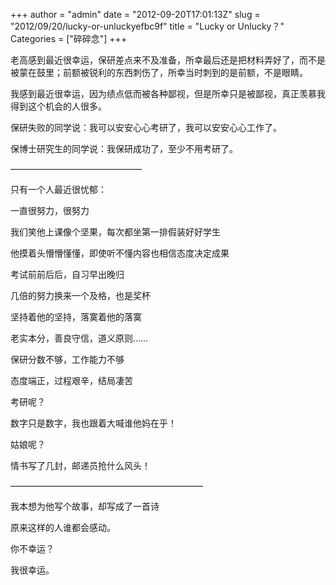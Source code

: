 +++
author = "admin"
date = "2012-09-20T17:01:13Z"
slug = "2012/09/20/lucky-or-unluckyefbc9f"
title = "Lucky or Unlucky？"
Categories = ["碎碎念"]
+++

老高感到最近很幸运，保研差点来不及准备，所幸最后还是把材料弄好了，而不是被蒙在鼓里；前额被锐利的东西刺伤了，所幸当时刺到的是前额，不是眼睛。

我感到最近很幸运，因为绩点低而被各种鄙视，但是所幸只是被鄙视，真正羡慕我得到这个机会的人很多。

保研失败的同学说：我可以安安心心考研了，我可以安安心心工作了。

保博士研究生的同学说：我保研成功了，至少不用考研了。
<!-- more -->
———————————————

只有一个人最近很忧郁：

一直很努力，很努力

我们笑他上课像个坚果，每次都坐第一排假装好好学生

他摸着头懵懵懂懂，即使听不懂内容也相信态度决定成果

考试前前后后，自习早出晚归

几倍的努力换来一个及格，也是奖杯

坚持着他的坚持，落寞着他的落寞

老实本分，善良守信，道义原则……

保研分数不够，工作能力不够

态度端正，过程艰辛，结局凄苦

考研呢？

数字只是数字，我也跟着大喊谁他妈在乎！

姑娘呢？

情书写了几封，邮递员抢什么风头！

——————————————————————

我本想为他写个故事，却写成了一首诗

原来这样的人谁都会感动。

你不幸运？

我很幸运。
